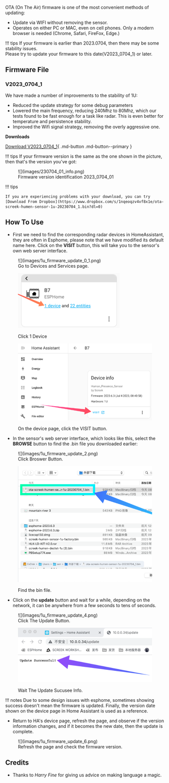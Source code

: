OTA (On The Air) firmware is one of the most convenient methods of updating:  

- Update via WIFI without removing the sensor.  
- Operates on either PC or MAC, even on cell phones. Only a modern browser is needed (Chrome, Safari, FireFox, Edge.)

!!! tips
	If your firmware is earlier than 2023.0704, then there may be some stability issues.   
	Please try to update your firmware to this date(V2023_0704_1) or later.  


## Firmware File
### V2023_0704_1
We have made a number of improvements to the stability of 1U:  

- Reduced the update strategy for some debug parameters  
- Lowered the main frequency, reducing 240Mhz to 80Mhz, which our tests found to be fast enough for a task like radar. This is even better for temperature and persistence stability.  
- Improved the Wifi signal strategy, removing the overly aggressive one.    

**Downloads**  

[Download V2023_0704_1](../files/ota-screek-humen-sensor-1u-20230704_1.bin){ .md-button .md-button--primary }

!!! tips
	If your firmware version is the same as the one shown in the picture, then that's the version you've got: 
	
<figure markdown>
  ![](images/230704_01_info.png)
  <figcaption>Firmware version identification 2023_0704_01</figcaption>
</figure>


!!! tips

	If you are experiencing problems with your download, you can try [Download From Dropbox](https://www.dropbox.com/s/1nqeoqzv4vf8x1e/ota-screek-humen-sensor-1u-20230704_1.bin?dl=0)


## How To Use

-  First we need to find the corresponding radar devices in HomeAssistant, they are often in Esphome, please note that we have modified its default name here. Click on the **VISIT** button, this will take you to the sensor's own web server interface.

<figure markdown>
  ![](images/1u_firmware_update_0_1.png)
  <figcaption>Go to Devices and Services page.</figcaption>
  
  ![](images/1u_firmware_update_0_2.png)
  <figcaption>Click 1 Device</figcaption>
  
  ![](images/1u_firmware_update_1.png)
  <figcaption>On the device page, click the VISIT button.</figcaption>
</figure>

- In the sensor's web server interface, which looks like this, select the **BROWSE** button to find the .bin file you downloaded earlier:

<figure markdown>
  ![](images/1u_firmware_update_2.png)
  <figcaption>Click Broswer Button.</figcaption>
  
  ![](images/1u_firmware_update_3.png)
  <figcaption>Find the bin file.</figcaption>
  
</figure>

- Click on the **update** button and wait for a while, depending on the network, it can be anywhere from a few seconds to tens of seconds.  

<figure markdown>
  ![](images/1u_firmware_update_4.png)
  <figcaption>Click The Update Button.</figcaption>
  
  ![](images/1u_firmware_update_5.png)
  <figcaption>Wait The Update Sucusee Info.</figcaption>
</figure>

!!! notes
	Due to some design issues with esphome, sometimes showing success doesn't mean the firmware is updated. Finally, the version date shown on the device page in Home Assistant is used as a reference.

-  Return to HA's device page, refresh the page, and observe if the version information changes, and if it becomes the new date, then the update is complete.

<figure markdown>
  ![](images/1u_firmware_update_6.png)
  <figcaption>Refresh the page and check the firmware version.</figcaption>
</figure>

## Credits
- Thanks to *Harry Fine* for giving us advice on making language a magic.